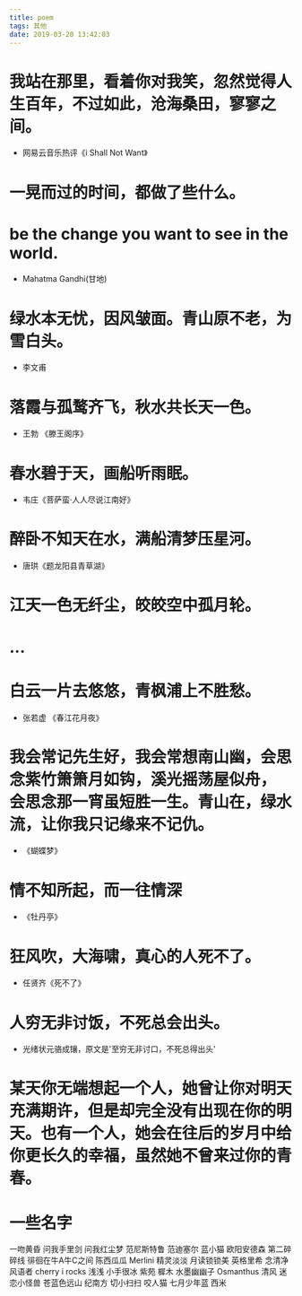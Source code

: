 ```yaml
---
title: poem
tags: 其他
date: 2019-03-20 13:42:03
---
```


# 我站在那里，看着你对我笑，忽然觉得人生百年，不过如此，沧海桑田，寥寥之间。
- 网易云音乐热评《i Shall Not Want》

# 一晃而过的时间，都做了些什么。

# be the change you want to see in the world.
- Mahatma Gandhi(甘地)

# 绿水本无忧，因风皱面。青山原不老，为雪白头。
- 李文甫

# 落霞与孤鹜齐飞，秋水共长天一色。
- 王勃 《滕王阁序》

# 春水碧于天，画船听雨眠。
- 韦庄《菩萨蛮·人人尽说江南好》

# 醉卧不知天在水，满船清梦压星河。
- 唐珙《题龙阳县青草湖》

# 江天一色无纤尘，皎皎空中孤月轮。
# ...
# 白云一片去悠悠，青枫浦上不胜愁。
- 张若虚 《春江花月夜》

# 我会常记先生好，我会常想南山幽，会思念紫竹箫箫月如钩，溪光摇荡屋似舟， 会思念那一宵虽短胜一生。青山在，绿水流，让你我只记缘来不记仇。
- 《蝴蝶梦》

# 情不知所起，而一往情深
- 《牡丹亭》

# 狂风吹，大海啸，真心的人死不了。
- 任贤齐《死不了》

# 人穷无非讨饭，不死总会出头。
- 光绪状元骆成镶，原文是'至穷无非讨口，不死总得出头'

# 某天你无端想起一个人，她曾让你对明天充满期许，但是却完全没有出现在你的明天。也有一个人，她会在往后的岁月中给你更长久的幸福，虽然她不曾来过你的青春。

# 一些名字
一吻黄昏
问我手里剑
问我红尘梦
范尼斯特鲁
范迪塞尔
蓝小猫
欧阳安德森
第二碎碎线
徘徊在牛A牛C之间
陈西瓜瓜
Merlini
精灵淡淡
月读锁锁美
英格里希
念清净
风语者
cherry
i rocks
浅浅
小手很冰
紫苑
樨木
水墨幽幽子
Osmanthus
清风
迷恋小怪兽
苍蓝色远山
纪南方
切小扫扫
咬人猫
七月少年蓝
西米
